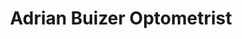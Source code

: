 ---
title: "Adrian Buizer Optometrist"
url: /clacton-on-sea/adrian-buizer-optometrist/
shop: Optiker
---